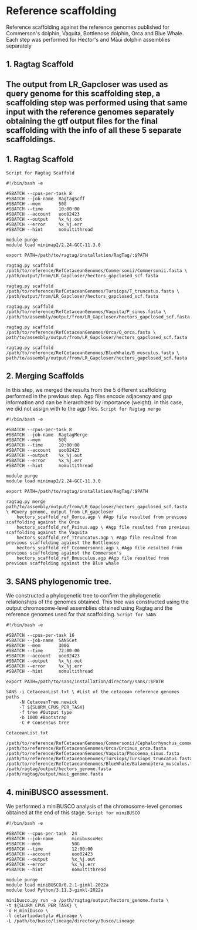 # Reference scaffolding
Reference scaffolding against the reference genomes published for Commerson's dolphin, Vaquita, Bottlenose dolphin, Orca and Blue Whale. Each step was performed for Hector's and Māui dolphin assemblies separately 

## 1. Ragtag Scaffold
The output from LR_Gapcloser was used as query genome for this scaffolding step, a scaffolding step was performed using that same input with the reference genomes separately obtaining the gtf output files for the final scaffolding with the info of all these 5 separate scaffoldings.
---
## 1. Ragtag Scaffold
`Script for Ragtag Scaffold`
```
#!/bin/bash -e

#SBATCH --cpus-per-task 8
#SBATCH --job-name	RagtagScff
#SBATCH --mem		50G
#SBATCH --time		10:00:00
#SBATCH --account	uoo02423
#SBATCH --output	%x_%j.out
#SBATCH --error		%x_%j.err
#SBATCH --hint		nomultithread

module purge
module load minimap2/2.24-GCC-11.3.0

export PATH=/path/to/ragtag/installation/RagTag/:$PATH

ragtag.py scaffold /path/to/reference/RefCetaceanGenomes/Commersonii/Commersonii.fasta \
/path/output/from/LR_Gapcloser/hectors_gapclosed_scf.fasta

ragtag.py scaffold /path/to/reference/RefCetaceanGenomes/Tursiops/T_truncatus.fasta \
/path/output/from/LR_Gapcloser/hectors_gapclosed_scf.fasta

ragtag.py scaffold /path/to/reference/RefCetaceanGenomes/Vaquita/P_sinus.fasta \
/path/to/assembly/output/from/LR_Gapcloser/hectors_gapclosed_scf.fasta

ragtag.py scaffold /path/to/reference/RefCetaceanGenomes/Orca/O_orca.fasta \
path/to/assembly/output/from/LR_Gapcloser/hectors_gapclosed_scf.fasta

ragtag.py scaffold /path/to/reference/RefCetaceanGenomes/BlueWhale/B_musculus.fasta \
path/to/assembly/output/from/LR_Gapcloser/hectors_gapclosed_scf.fasta
```
## 2. Merging Scaffolds
In this step, we merged the results from the 5 different scaffolding performed in the previous step. Agp files encode adjacency and gap information and can be hierarchized by importance (weight). In this case, we did not assign with to the agp files.
`Script for Ragtag merge`
```
#!/bin/bash -e

#SBATCH --cpus-per-task 8
#SBATCH --job-name	RagtagMerge
#SBATCH --mem		50G
#SBATCH --time		10:00:00
#SBATCH --account	uoo02423
#SBATCH --output	%x_%j.out
#SBATCH --error		%x_%j.err
#SBATCH --hint		nomultithread

module purge
module load minimap2/2.24-GCC-11.3.0

export PATH=/path/to/ragtag/installation/RagTag/:$PATH 

ragtag.py merge path/to/assembly/output/from/LR_Gapcloser/hectors_gapclosed_scf.fasta \ #Query genome, output from LR_gapcloser
	hectors_scaffold_ref_Oorca.agp \ #Agp file resulted from previous scaffolding against the Orca
	hectors_scaffold_ref_Psinus.agp \ #Agp file resulted from previous scaffolding against the Vaquita
	hectors_scaffold_ref_Ttruncatus.agp \ #Agp file resulted from previous scaffolding against the Bottlenose
	hectors_scaffold_ref_Ccommersonni.agp \ #Agp file resulted from previous scaffolding against the Commerson's
	hectors_scaffold_ref_Bmusculus.agp #Agp file resulted from previous scaffolding against the Blue whale
```
## 3. SANS phylogenomic tree.
We constructed a phylogenetic tree to confirm the phylogenetic relationships of the genomes obtained. This tree was constructed using the output chromosome-level assemblies obtained using Ragtag and the reference genomes used for that scaffolding.
`Script for SANS`
```
#!/bin/bash -e

#SBATCH --cpus-per-task	16
#SBATCH --job-name	SANSCet
#SBATCH --mem		300G
#SBATCH --time		72:00:00
#SBATCH --account	uoo02423
#SBATCH --output	%x_%j.out
#SBATCH --error		%x_%j.err
#SBATCH --hint		nomultithread

export PATH=/path/to/sans/installation/directory/sans/:$PATH

SANS -i CetaceanList.txt \ #List of the cetacean reference genomes paths
     -N CetaceanTree.newick 
     -T ${SLURM_CPUS_PER_TASK} 
     -f tree #Output type
     -b 1000 #Bootstrap
     -C # Consensus tree
```
`CetaceanList.txt`
```
/path/to/reference/RefCetaceanGenomes/Commersonii/Cephalorhynchus_commersonii.fasta
/path/to/reference/RefCetaceanGenomes/Orca/Orcinus_orca.fasta
/path/to/reference/RefCetaceanGenomes/Vaquita/Phocoena_sinus.fasta
/path/to/reference/RefCetaceanGenomes/Tursiops/Tursiops_truncatus.fasta
/path/to/reference/RefCetaceanGenomes/BlueWhale/Balaenoptera_musculus.fasta
/path/ragtag/output/hectors_genome.fasta
/path/ragtag/output/maui_genome.fasta
```
## 4. miniBUSCO assessment.
We performed a miniBUSCO analysis of the chromosome-level genomes obtained at the end of this stage.
`Script for miniBUSCO`
```
#!/bin/bash -e

#SBATCH --cpus-per-task  24
#SBATCH --job-name       minibuscoHec
#SBATCH --mem            50G
#SBATCH --time           12:00:00
#SBATCH --account        uoo02423
#SBATCH --output         %x_%j.out
#SBATCH --error          %x_%j.err
#SBATCH --hint           nomultithread

module purge
module load miniBUSCO/0.2.1-gimkl-2022a
module load Python/3.11.3-gimkl-2022a

minibusco.py run -a /path/ragtag/output/hectors_genome.fasta \
-t ${SLURM_CPUS_PER_TASK} \
-o H_minibusco \
-l cetartiodactyla #Lineage \
-L /path/to/busco/lineage/directory/Busco/Lineage
```
